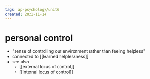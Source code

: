```yaml
---
tags: ap-psychology/unit6 
created: 2021-11-14
---
```


# personal control

- "sense of controlling our environment rather than feeling helpless"
- connected to [[learned helplessness]]
- see also
	- [[external locus of control]]
	- [[internal locus of control]] 
